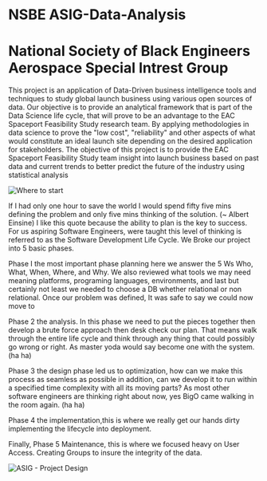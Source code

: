 # NSBE ASIG-Data-Analysis
# National Society of Black Engineers Aerospace Special Intrest Group 

This project is an application of Data-Driven business intelligence tools and techniques to study global launch business using various open sources of data.
Our objective is to provide an analytical framework that is part of the Data Science life cycle, that will prove to be an advantage to the EAC Spaceport Feasibility Study research team.
By applying methodologies in data science to prove the "low cost", "reliability" and other aspects of what would constitute an ideal launch site depending on the desired application for stakeholders. The objective of this project is to provide the EAC Spaceport Feasibility Study team insight into launch business based on past data and current trends to better predict the future of the industry using statistical analysis



![Where to start](https://user-images.githubusercontent.com/52867248/126039372-02a2fdc4-1d38-411b-a150-536db791fa58.PNG)

If I had only one hour to save the world I would spend fifty five mins defining the problem and only five mins thinking of the solution. (~ Albert Einsine) I like this quote because the ability to plan is the key to success. For us aspiring Software Engineers, were taught this level of thinking is referred to as the Software Development Life Cycle. We Broke our project into 5 basic phases. 

Phase I the most important phase planning here we answer the 5 Ws Who, What, When, Where, and Why. We also reviewed what tools we may need meaning platforms, programing languages, environments, and last but certainly not least we needed to choose a DB whether relational or non relational.  Once our problem was defined, It was safe to say we could now move to

Phase 2 the analysis. In this phase we need to put the pieces together then develop a brute force approach then desk check our plan. That means walk through the entire life cycle and think through any thing that could possibly go wrong or right. As master yoda would say become one with the system. (ha ha) 

Phase 3 the design phase led us to optimization, how can we make this process as seamless as possible in addition, can we develop it to run within a specified time complexity with all its moving parts? As most other software engineers are thinking right about now, yes BigO came walking in the room again. (ha ha) 

Phase 4 the implementation,this is  where we really get our hands dirty implementing the lifecycle into deployment. 

Finally, Phase 5 Maintenance, this is where we focused heavy on User Access. Creating Groups to insure the integrity of the data. 


![ASIG - Project Design](https://user-images.githubusercontent.com/52867248/126039321-ea0eb4c5-2ea2-4690-9212-1ae94feb5b92.png)
